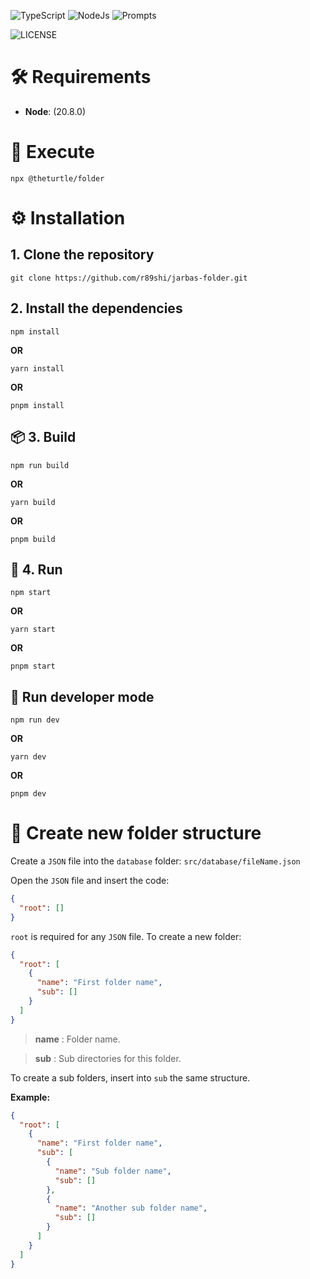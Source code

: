 ![TypeScript](https://img.shields.io/badge/typescript-%23007ACC.svg?style=for-the-badge&logo=typescript&logoColor=white)
![NodeJs](<https://img.shields.io/badge/nodeJS%20(20.8.0)-%23089000?style=for-the-badge&logo=nodeJS&logoColor=white>)
![Prompts](https://img.shields.io/badge/prompts-%23000000?style=for-the-badge&logo=prompts&logoColor=white)

![LICENSE](https://img.shields.io/github/license/Ileriayo/markdown-badges?style=for-the-badge)

# 🛠️ Requirements

- **Node**: (20.8.0)

# 🚀 Execute

```
npx @theturtle/folder
```

# ⚙️ Installation

## 1. Clone the repository

```
git clone https://github.com/r89shi/jarbas-folder.git
```

## 2. Install the dependencies

```
npm install
```

**OR**

```
yarn install
```

**OR**

```
pnpm install
```

## 📦 3. Build

```
npm run build
```

**OR**

```
yarn build
```

**OR**

```
pnpm build
```

## 🐇 4. Run

```
npm start
```

**OR**

```
yarn start
```

**OR**

```
pnpm start
```

## 🐞 Run developer mode

```
npm run dev
```

**OR**

```
yarn dev
```

**OR**

```
pnpm dev
```

# 📂 Create new folder structure

Create a `JSON` file into the `database` folder: `src/database/fileName.json`

Open the `JSON` file and insert the code:

```JSON
{
  "root": []
}
```

`root` is required for any `JSON` file. To create a new folder:

```JSON
{
  "root": [
    {
      "name": "First folder name",
      "sub": []
    }
  ]
}
```

> **name** : Folder name.

> **sub** : Sub directories for this folder.

To create a sub folders, insert into `sub` the same structure.

**Example:**

```JSON
{
  "root": [
    {
      "name": "First folder name",
      "sub": [
        {
          "name": "Sub folder name",
          "sub": []
        },
        {
          "name": "Another sub folder name",
          "sub": []
        }
      ]
    }
  ]
}
```
